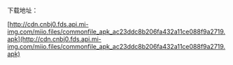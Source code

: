 下载地址：

[http://cdn.cnbj0.fds.api.mi-img.com/miio.files/commonfile_apk_ac23ddc8b206fa432a11ce088f9a2719.apk](http://cdn.cnbj0.fds.api.mi-img.com/miio.files/commonfile_apk_ac23ddc8b206fa432a11ce088f9a2719.apk)
